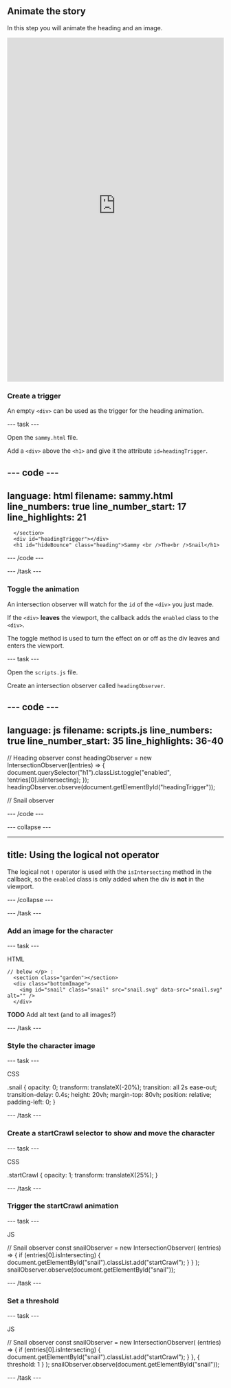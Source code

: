## Animate the story

In this step you will animate the heading and an image.

<iframe src="https://staging-editor.raspberrypi.org/en/embed/viewer/animated-story-complete" width="100%" height="800" frameborder="0" marginwidth="0" marginheight="0" allowfullscreen> </iframe>

### Create a trigger

An empty `<div>` can be used as the trigger for the heading animation.

--- task ---

Open the `sammy.html` file.

Add a `<div>` above the `<h1>` and give it the attribute `id=headingTrigger`.

--- code ---
---
language: html
filename: sammy.html
line_numbers: true
line_number_start: 17
line_highlights: 21
---

      </section>
      <div id="headingTrigger"></div>
      <h1 id="hideBounce" class="heading">Sammy <br />The<br />Snail</h1>


--- /code ---

--- /task ---

### Toggle the animation

An intersection observer will watch for the `id` of the `<div>` you just made.

If the `<div>` **leaves** the viewport, the callback adds the `enabled` class to the `<div>`.

The toggle method is used to turn the effect on or off as the div leaves and enters the viewport.

--- task ---

Open the `scripts.js` file.

Create an intersection observer called `headingObserver`.

--- code ---
---
language: js
filename: scripts.js
line_numbers: true
line_number_start: 35
line_highlights: 36-40
---

// Heading observer
const headingObserver = new IntersectionObserver((entries) => {
  document.querySelector("h1").classList.toggle("enabled", !entries[0].isIntersecting);
});
headingObserver.observe(document.getElementById("headingTrigger"));

// Snail observer

--- /code ---

--- collapse ---

---
title: Using the logical not operator
---

The logical not `!` operator is used with the `isIntersecting` method in the callback, so the `enabled` class is only added when the div is **not** in the viewport.

--- /collapse ---

--- /task ---

### Add an image for the character

--- task ---

HTML

    // below </p> :
      <section class="garden"></section>
      <div class="bottomImage">
        <img id="snail" class="snail" src="snail.svg" data-src="snail.svg" alt="" />
      </div>

**TODO** Add alt text (and to all images?)

--- /task ---

### Style the character image

--- task ---

CSS

.snail {
  opacity: 0;
  transform: translateX(-20%);
  transition: all 2s ease-out;
  transition-delay: 0.4s;
  height: 20vh;
  margin-top: 80vh;
  position: relative;
  padding-left: 0;
}

--- /task ---

### Create a startCrawl selector to show and move the character

--- task ---

CSS

.startCrawl {
  opacity: 1;
  transform: translateX(25%);
}

--- /task ---

### Trigger the startCrawl animation

--- task ---

JS

// Snail observer
const snailObserver = new IntersectionObserver(
  (entries) => {
    if (entries[0].isIntersecting) {
      document.getElementById("snail").classList.add("startCrawl");
    }
  }
);
snailObserver.observe(document.getElementById("snail"));

--- /task ---

### Set a threshold

--- task ---

JS

// Snail observer
const snailObserver = new IntersectionObserver(
  (entries) => {
    if (entries[0].isIntersecting) {
      document.getElementById("snail").classList.add("startCrawl");
    }
  },
  { threshold: 1 }
);
snailObserver.observe(document.getElementById("snail"));

--- /task ---
